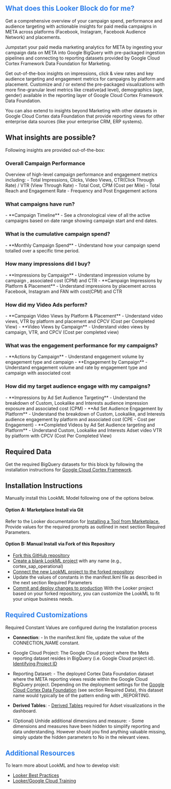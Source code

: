 <h2><span style="color:#2d7eea">What does this Looker Block do for me?</span></h2>

Get a comprehensive overview of your campaign spend, performance and audience targeting with actionable insights for paid media campaigns in META across platforms (Facebook, Instagram, Facebook Audience Network) and placements.

Jumpstart your paid media marketing analytics for META by ingesting your campaign data on META into Google BigQuery with pre-packaged ingestion pipelines and connecting to reporting datasets provided by Google Cloud Cortex Framework Data Foundation for Marketing.

Get out-of-the-box insights on impressions, click & view rates and key audience targeting and engagement metrics for campaigns by platform and placement. Customize and / or extend the pre-packaged visualizations with more fine-granular level metrics like creative(ad level), demographics (age, gender) available in the reporting layer of Google Cloud Cortex Framework Data Foundation.

You can also extend to insights beyond Marketing with other datasets in Google Cloud Cortex data Foundation that provide reporting views for other enterprise data sources (like your enterprise CRM, ERP systems).

<h2>What insights are possible?</h2>

Following insights are provided out-of-the-box:

<h3> Overall Campaign Performance </h3>
Overview of high-level campaign performance and engagement metrics including:
- Total Impressions, Clicks, Video Views, CTR(Click Through Rate) / VTR (View Through Rate)
- Total Cost, CPM (Cost per Mile)
- Total Reach and Engagement Rate
- Frequency and Post Engagement actions

<h3> What campaigns have run? </h3>
- **Campaign Timeline** - See a chronological view of all the active campaigns based on date range showing campaign start and end dates.

<h3> What is the cumulative campaign spend? </h3>
- **Monthly Campaign Spend** - Understand how your campaign spend totalled over a specific time period.

<h3> How many impressions did I buy? </h3>
- **Impressions by Campaign** -  Understand impression volume by campaign , associated cost (CPM) and CTR
- **Campaign Impressions by Platform & Placement** - Understand impressions by placement across Facebook, Instagram and FAN with cost(CPM) and CTR

<h3> How did my Video Ads perform? </h3>
- **Campaign Video Views by Platform & Placement** - Understand video views, VTR by platform and placement and CPCV (Cost per Completed View)
- **Video Views by Campaign** - Understand video views by campaign, VTR, and CPCV (Cost per completed view)

<h3> What was the engagement performance for my campaigns? </h3>
- **Actions by Campaign** - Understand engagement volume by engagement type and campaign
- **Engagement by Campaign** - Understand engagement volume and rate by engagement type and campaign with associated cost

<h3> How did my target audience engage with my campaigns? </h3>
- **Impressions by Ad Set Audience Targeting** - Understand the breakdown of Custom, Lookalike and Interests audience impression exposure and associated  cost (CPM)
- **Ad Set Audience Engagement by Platform** - Understand the breakdown of Custom, Lookalike, and Interests audience engagement by platform and associated cost (CPE - Cost per Engagement)
- **Completed Videos by Ad Set Audience targeting and Platform** - Understand Custom, Lookalike and Interests Adset video VTR  by platform with CPCV (Cost Per Completed View)

<h2>Required Data</h2>

Get the required BigQuery datasets for this block by following the installation instructions for [Google Cloud Cortex Framework](https://github.com/GoogleCloudPlatform/cortex-data-foundation).

<h2>Installation Instructions</h2>

Manually install this LookML Model following one of the options below.

<h4> Option A: Marketplace Install via Git </h4>

Refer to the Looker documentation for [Installing a Tool from Marketplace.](https://cloud.google.com/looker/docs/marketplace#installing_a_tool_from_a_git_url) Provide values for the required prompts as outlined in next section Required Parameters.

<h4> Option B: Manual Install via Fork of this Repository </h4>

- [Fork this GitHub repository](https://docs.github.com/en/get-started/quickstart/fork-a-repo#forking-a-repository)
- [Create a blank LookML project](https://cloud.google.com/looker/docs/create-projects#creating_a_blank_project) with any name (e.g., cortex_sap_operational)
- [Connect the new LookML project to the forked repository](https://cloud.google.com/looker/docs/setting-up-git-connection)
- Update the values of constants in the manifest.lkml file as described in the next section Required Parameters
- [Commit and deploy changes to production](https://cloud.google.com/looker/docs/version-control-and-deploying-changes#getting_your_changes_to_production)
With the Looker project based on your forked repository, you can customize the LookML to fit your unique business needs.

<h2><span style="color:#2d7eea">Required Customizations</span></h2>

Required Constant Values are configured during the Installation process

- **Connection**: - In the manifest.lkml file, update the value of the CONNECTION_NAME constant.

- Google Cloud Project: The Google Cloud project where the Meta reporting dataset resides in BigQuery (i.e. Google Cloud  project id). [Identifying Project ID](https://cloud.google.com/resource-manager/docs/creating-managing-projects#identifying_projects)

- Reporting Dataset: - The deployed Cortex Data Foundation dataset where the META reporting views reside within the Google Cloud BigQuery project. Depending on the deployment settings for the [Google Cloud Cortex Data Foundation](https://github.com/GoogleCloudPlatform/cortex-data-foundation) (see section Required Data), this dataset name would typically be of the pattern ending with  _REPORTING.

- **Derived Tables**: - [Derived Tables](https://cloud.google.com/looker/docs/derived-tables#use_cases_for_pdts) required for Adset visualizations in the dashboard.

- (Optional) Unhide additional dimensions and measure: - Some dimensions and measures have been hidden to simplify reporting and data understanding. However should you find anything valuable missing, simply update the hidden parameters to No in the relevant views.

<h2><span style="color:#2d7eea">Additional Resources</span></h2>

To learn more about LookML and how to develop visit:
- [Looker Best Practices](https://cloud.google.com/looker/docs/best-practices/home)
- [Looker/Google Cloud Training](https://www.cloudskillsboost.google/catalog)
